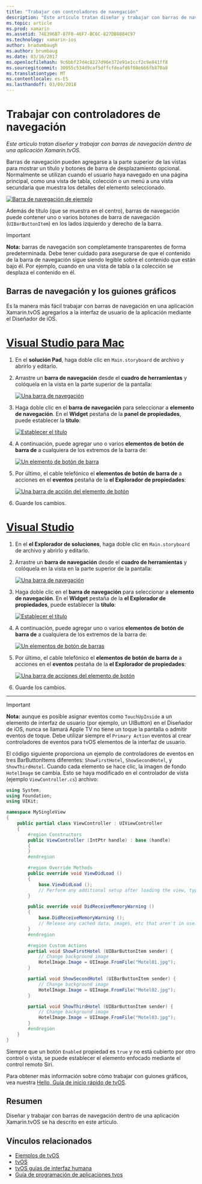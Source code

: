 ```yaml
---
title: "Trabajar con controladores de navegación"
description: "Este artículo tratan diseñar y trabajar con barras de navegación dentro de una aplicación Xamarin.tvOS."
ms.topic: article
ms.prod: xamarin
ms.assetid: 74E396B7-87F0-46F7-BC6C-827DB8884C97
ms.technology: xamarin-ios
author: bradumbaugh
ms.author: brumbaug
ms.date: 03/16/2017
ms.openlocfilehash: 9c6bbf27d4c8227d96e372e91e1ccf2c9e841ff8
ms.sourcegitcommit: 30055c534d9caf5dffcfdeafd6f08e666fb870a8
ms.translationtype: MT
ms.contentlocale: es-ES
ms.lasthandoff: 03/09/2018
---
```

# <a name="working-with-navigation-controllers"></a>Trabajar con controladores de navegación

_Este artículo tratan diseñar y trabajar con barras de navegación dentro de una aplicación Xamarin.tvOS._

Barras de navegación pueden agregarse a la parte superior de las vistas para mostrar un título y botones de barra de desplazamiento opcional. Normalmente se utilizan cuando el usuario haya navegado en una página principal, como una vista de tabla, colección o un menú a una vista secundaria que muestra los detalles del elemento seleccionado.

[![](navigation-bars-images/navbar01.png "Barra de navegación de ejemplo")](navigation-bars-images/navbar01.png#lightbox)

Además de título (que se muestra en el centro), barras de navegación puede contener uno o varios botones de barra de navegación (`UIBarButtonItem`) en los lados izquierdo y derecho de la barra.

> [!IMPORTANT]
> **Nota:** barras de navegación son completamente transparentes de forma predeterminada. Debe tener cuidado para asegurarse de que el contenido de la barra de navegación sigue siendo legible sobre el contenido que están bajo él. Por ejemplo, cuando en una vista de tabla o la colección se desplaza el contenido en él.




<a name="Navigation-Bars-and-Storyboards" />

## <a name="navigation-bars-and-storyboards"></a>Barras de navegación y los guiones gráficos

Es la manera más fácil trabajar con barras de navegación en una aplicación Xamarin.tvOS agregarlos a la interfaz de usuario de la aplicación mediante el Diseñador de iOS.

# <a name="visual-studio-for-mactabvsmac"></a>[Visual Studio para Mac](#tab/vsmac)


1. En el **solución Pad**, haga doble clic en `Main.storyboard` de archivo y abrirlo y editarlo.
1. Arrastre un **barra de navegación** desde el **cuadro de herramientas** y colóquela en la vista en la parte superior de la pantalla: 

    [![](navigation-bars-images/navbar02.png "Una barra de navegación")](navigation-bars-images/navbar02.png#lightbox)
1. Haga doble clic en el **barra de navegación** para seleccionar a **elemento de navegación**. En el **Widget** pestaña de la **panel de propiedades**, puede establecer la **título**: 

    [![](navigation-bars-images/navbar03.png "Establecer el título")](navigation-bars-images/navbar03.png#lightbox)
1. A continuación, puede agregar uno o varios **elementos de botón de barra de** a cualquiera de los extremos de la barra de: 

    [![](navigation-bars-images/navbar04.png "Un elemento de botón de barra")](navigation-bars-images/navbar04.png#lightbox)
1. Por último, el cable telefónico el **elementos de botón de barra de** a acciones en el **eventos** pestaña de la **el Explorador de propiedades**: 

    [![](navigation-bars-images/navbar05.png "Una barra de acción del elemento de botón")](navigation-bars-images/navbar05.png#lightbox)
1. Guarde los cambios.


# <a name="visual-studiotabvswin"></a>[Visual Studio](#tab/vswin)


1. En el **el Explorador de soluciones**, haga doble clic en `Main.storyboard` de archivo y abrirlo y editarlo.
1. Arrastre un **barra de navegación** desde el **cuadro de herramientas** y colóquela en la vista en la parte superior de la pantalla: 

    [![](navigation-bars-images/navbar02-vs.png "Una barra de navegación")](navigation-bars-images/navbar02-vs.png#lightbox)
1. Haga doble clic en el **barra de navegación** para seleccionar a **elemento de navegación**. En el **Widget** pestaña de la **el Explorador de propiedades**, puede establecer la **título**: 

    [![](navigation-bars-images/navbar03-vs.png "Establecer el título")](navigation-bars-images/navbar03-vs.png#lightbox)
1. A continuación, puede agregar uno o varios **elementos de botón de barra de** a cualquiera de los extremos de la barra de: 

    [![](navigation-bars-images/navbar04-vs.png "Un elementos de botón de barras")](navigation-bars-images/navbar04-vs.png#lightbox)
1. Por último, el cable telefónico el **elementos de botón de barra de** a acciones en el **eventos** pestaña de la **el Explorador de propiedades**: 

    [![](navigation-bars-images/navbar05-vs.png "Una barra de acciones del elemento de botón")](navigation-bars-images/navbar05-vs.png#lightbox)
1. Guarde los cambios.


-----

> [!IMPORTANT]
> **Nota:** aunque es posible asignar eventos como `TouchUpInside` a un elemento de interfaz de usuario (por ejemplo, un UIButton) en el Diseñador de iOS, nunca se llamará Apple TV no tiene un toque la pantalla o admitir eventos de toque. Debe utilizar siempre el `Primary Action` eventos al crear controladores de eventos para tvOS elementos de la interfaz de usuario.




El código siguiente proporciona un ejemplo de controladores de eventos en tres BarButtonItems diferentes: `ShowFirstHotel`, `ShowSecondHotel`, y `ShowThirdHotel`. Cuando cada elemento se hace clic, la imagen de fondo `HotelImage` se cambia. Esto se haya modificado en el controlador de vista (ejemplo `ViewController.cs`) archivo:

```csharp
using System;
using Foundation;
using UIKit;

namespace MySingleView
{
    public partial class ViewController : UIViewController
    {
        #region Constructors
        public ViewController (IntPtr handle) : base (handle)
        {
        }
        #endregion

        #region Override Methods
        public override void ViewDidLoad ()
        {
            base.ViewDidLoad ();
            // Perform any additional setup after loading the view, typically from a nib.
        }

        public override void DidReceiveMemoryWarning ()
        {
            base.DidReceiveMemoryWarning ();
            // Release any cached data, images, etc that aren't in use.
        }
        #endregion

        #region Custom Actions
        partial void ShowFirstHotel (UIBarButtonItem sender) {
            // Change background image
            HotelImage.Image = UIImage.FromFile("Motel01.jpg");
        }

        partial void ShowSecondHotel (UIBarButtonItem sender) {
            // Change background image
            HotelImage.Image = UIImage.FromFile("Motel02.jpg");
        }

        partial void ShowThirdHotel (UIBarButtonItem sender) {
            // Change background image
            HotelImage.Image = UIImage.FromFile("Motel03.jpg");
        }
        #endregion
    }
}
```

Siempre que un botón `Enabled` propiedad es `true` y no está cubierto por otro control o vista, se puede establecer el elemento enfocado mediante el control remoto Siri.

Para obtener más información sobre cómo trabajar con guiones gráficos, vea nuestra [Hello, Guía de inicio rápido de tvOS](~/ios/tvos/get-started/hello-tvos.md). 

<a name="Summary" />

## <a name="summary"></a>Resumen

Diseñar y trabajar con barras de navegación dentro de una aplicación Xamarin.tvOS se ha descrito en este artículo.



## <a name="related-links"></a>Vínculos relacionados

- [Ejemplos de tvOS](https://developer.xamarin.com/samples/tvos/all/)
- [tvOS](https://developer.apple.com/tvos/)
- [tvOS guías de interfaz humana](https://developer.apple.com/tvos/human-interface-guidelines/)
- [Guía de programación de aplicaciones tvos](https://developer.apple.com/library/prerelease/tvos/documentation/General/Conceptual/AppleTV_PG/)
